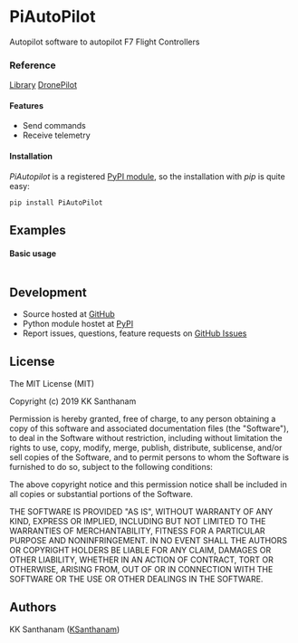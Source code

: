# PiAutoPilot
Autopilot software to autopilot F7 Flight Controllers

### Reference
[Library](https://docs.quanser.com/quarc/documentation/quarc_communications_multiwii.html)
[DronePilot](https://github.com/alduxvm/DronePilot)
#### Features

- Send commands
- Receive telemetry


#### Installation

*PiAutopilot* is a registered [PyPI module](https://pypi.python.org/pypi/PiAutoPilot), so the installation
with *pip* is quite easy:

```console
pip install PiAutoPilot
```


## Examples

#### Basic usage

```python


```


## Development

- Source hosted at [GitHub](https://github.com/KSanthanam/PiAutoPilot)
- Python module hostet at [PyPI](https://pypi.python.org/pypi/PiAutoPilot)
- Report issues, questions, feature requests on
  [GitHub Issues](https://github.com/KSanthanam/PiAutoPilot/issues)


## License

The MIT License (MIT)

Copyright (c) 2019 KK Santhanam

Permission is hereby granted, free of charge, to any person obtaining a copy
of this software and associated documentation files (the "Software"), to deal
in the Software without restriction, including without limitation the rights
to use, copy, modify, merge, publish, distribute, sublicense, and/or sell
copies of the Software, and to permit persons to whom the Software is
furnished to do so, subject to the following conditions:

The above copyright notice and this permission notice shall be included in
all copies or substantial portions of the Software.

THE SOFTWARE IS PROVIDED "AS IS", WITHOUT WARRANTY OF ANY KIND, EXPRESS OR
IMPLIED, INCLUDING BUT NOT LIMITED TO THE WARRANTIES OF MERCHANTABILITY,
FITNESS FOR A PARTICULAR PURPOSE AND NONINFRINGEMENT. IN NO EVENT SHALL THE
AUTHORS OR COPYRIGHT HOLDERS BE LIABLE FOR ANY CLAIM, DAMAGES OR OTHER
LIABILITY, WHETHER IN AN ACTION OF CONTRACT, TORT OR OTHERWISE, ARISING FROM,
OUT OF OR IN CONNECTION WITH THE SOFTWARE OR THE USE OR OTHER DEALINGS IN
THE SOFTWARE.


## Authors

KK Santhanam ([KSanthanam](https://github.com/KSanthanam))